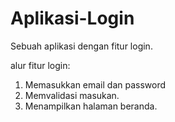 # Aplikasi-Login
Sebuah aplikasi dengan fitur login.

alur fitur login:
1. Memasukkan email dan password
2. Memvalidasi masukan.
3. Menampilkan halaman beranda.
